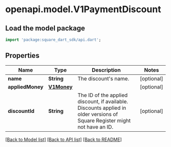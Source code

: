 # openapi.model.V1PaymentDiscount

## Load the model package
```dart
import 'package:square_dart_sdk/api.dart';
```

## Properties
Name | Type | Description | Notes
------------ | ------------- | ------------- | -------------
**name** | **String** | The discount's name. | [optional] 
**appliedMoney** | [**V1Money**](V1Money.md) |  | [optional] 
**discountId** | **String** | The ID of the applied discount, if available. Discounts applied in older versions of Square Register might not have an ID. | [optional] 

[[Back to Model list]](../README.md#documentation-for-models) [[Back to API list]](../README.md#documentation-for-api-endpoints) [[Back to README]](../README.md)


